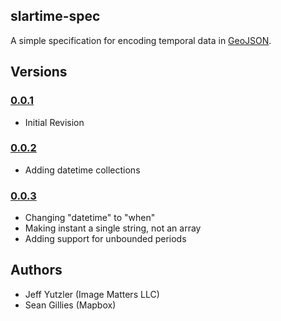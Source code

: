 ## slartime-spec

A simple specification for encoding temporal data in [GeoJSON](http://geojson.org/).

## Versions

### [0.0.1](0.0.1/README.md)

   * Initial Revision

### [0.0.2](0.0.2/README.md)

   * Adding datetime collections 

### [0.0.3](0.0.3/README.md)

   * Changing "datetime" to "when"
   * Making instant a single string, not an array
   * Adding support for unbounded periods

## Authors

* Jeff Yutzler (Image Matters LLC)
* Sean Gillies (Mapbox)
